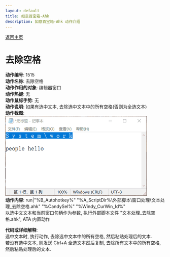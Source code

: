 ```yaml
---
layout: default
title: 如意百宝箱-Ahk
description: 如意百宝箱-Ahk 动作介绍
---
```

<link rel="stylesheet" href="../Actions/css/atom-one-light.min.css">
<script src="../Actions/js/highlight.min.js"></script>
<script>hljs.highlightAll();</script>

[返回主页](../index.md)

# [](#header-2) 去除空格

**动作编号**: 1515  
**动作名称**: 去除空格  
**动作作用的对象**: 编辑器窗口  
**动作热键**: 无  
**动作鼠标手势**: 无  
**动作说明**: 如果有选中文本, 去除选中文本中的所有空格(否则为全选文本)  
**动作截图**:  
  ![去除空格](img1/1515.gif)  
**动作内容**: run|"%B_Autohotkey%" "%A_ScriptDir%\外部脚本\窗口处理\文本处理_去除空格.ahk" "%CandySel%" "%Windy_CurWin_Id%"  
以选中文文本和当前窗口句柄作为参数, 执行外部脚本文件 "文本处理_去除空格.ahk", ATA 内置动作  

**代码或详细解释**:  
选中文本时, 执行动作, 去除选中文本中的所有空格, 然后粘贴处理后的文本.  
若没有选中文本, 则发送 Ctrl+A 全选文本然后复制, 去除所有文本中的所有空格, 然后粘贴处理后的文本.  